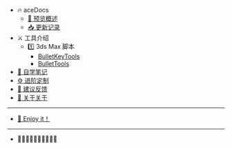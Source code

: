 <!--
 * @Description: 
 * @Author: Bullet.S
 * @Date: 2019-12-19 10:44:07
 * @LastEditors  : Bullet.S
 * @LastEditTime : 2019-12-21 20:28:35
 * @Email: animator.bullet@foxmail.com
 -->

- 🔥 aceDocs
    - [🌈 预览概述](home.md)
    - [📥 更新记录](update.md)
- ⚔️ 工具介绍
    - 1️⃣ 3ds Max 脚本
        - [BulletKeyTools](tools/BulletKeyTools.md)
        - [BulletTools](tools/BulletTools.md)
- [🔖 自学笔记](notes.md)
- [⚙️ 进阶定制](set.md)
- [💭 建议反馈](issues.md)
- [💊 关于关于](about.md)

---
- [🎉 Enjoy it！](https://space.bilibili.com/2031113)
---
- 💠💠💠💠💠💠💠💠💠💠